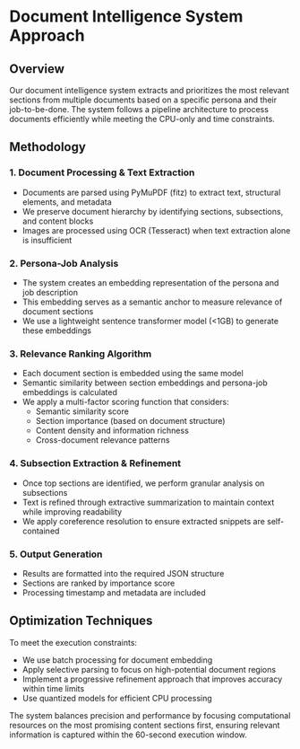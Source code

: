 # Document Intelligence System Approach

## Overview

Our document intelligence system extracts and prioritizes the most relevant sections from multiple documents based on a specific persona and their job-to-be-done. The system follows a pipeline architecture to process documents efficiently while meeting the CPU-only and time constraints.

## Methodology

### 1. Document Processing & Text Extraction
- Documents are parsed using PyMuPDF (fitz) to extract text, structural elements, and metadata
- We preserve document hierarchy by identifying sections, subsections, and content blocks
- Images are processed using OCR (Tesseract) when text extraction alone is insufficient

### 2. Persona-Job Analysis
- The system creates an embedding representation of the persona and job description
- This embedding serves as a semantic anchor to measure relevance of document sections
- We use a lightweight sentence transformer model (<1GB) to generate these embeddings

### 3. Relevance Ranking Algorithm
- Each document section is embedded using the same model
- Semantic similarity between section embeddings and persona-job embeddings is calculated
- We apply a multi-factor scoring function that considers:
  - Semantic similarity score
  - Section importance (based on document structure)
  - Content density and information richness
  - Cross-document relevance patterns

### 4. Subsection Extraction & Refinement
- Once top sections are identified, we perform granular analysis on subsections
- Text is refined through extractive summarization to maintain context while improving readability
- We apply coreference resolution to ensure extracted snippets are self-contained

### 5. Output Generation
- Results are formatted into the required JSON structure
- Sections are ranked by importance score
- Processing timestamp and metadata are included

## Optimization Techniques

To meet the execution constraints:
- We use batch processing for document embedding
- Apply selective parsing to focus on high-potential document regions
- Implement a progressive refinement approach that improves accuracy within time limits
- Use quantized models for efficient CPU processing

The system balances precision and performance by focusing computational resources on the most promising content sections first, ensuring relevant information is captured within the 60-second execution window.